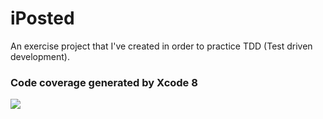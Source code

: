 # iPosted
An exercise project that I've created in order to practice TDD (Test driven development).

### Code coverage generated by Xcode 8

![](https://cdn-pro.droplr.net/files/acc_483264/7U4o9y)

